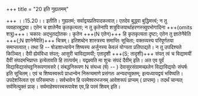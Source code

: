 +++
title = "20 इति गुह्यतमम्"

+++
।।15.20।। इतीति। गुह्यतमं; सर्वाद्वयप्रतिपादकत्वात्। एतदेव बुद्ध्वा
बुद्धिमत्त्वं; न तु व्यवहारबुद्ध्या। एतेन च ज्ञातेनैव कृतकृत्यता; न तु
कृतेनापि शत्रुविजयार्थाहरणस्त्र्युपभोगादिना +++(omits शत्रु)+++। चकारः
अद्भुतद्योतकः। कृतेन +++(N एतेन)+++ हि कृतकृत्यता दृष्टा; एतेन तु ज्ञातेनैवेति
+++(;N ज्ञानेनैवेति)+++ चित्रम्। इतिशब्देन शास्त्रस्य समाप्तिः सूचिता;
वक्तव्यस्य परिपूर्णतया समाप्तत्वात्। तथा हि -- षोडशाध्यायेन शिष्यस्य
अर्जुनस्य केवलं योग्यता प्रतिपाद्यते। न तु उपदिश्यते किञ्चित्। दैवी
ह्येवंविधा संपत्; आसुरी चाविद्यामयी; एतादृशी +++(S; तादृशी)+++ संपत् त्वं च
विद्यामयीं दैवीं संपदमभिप्राप्तः इत्येतावति हि तात्पर्यम्। यद्वक्ष्यति
मा शुचः संपदं दैवीम् इति। अत एव पूर्वं विद्याविद्यासंघट्टनिरूपणावसरे (
संबद्धनिरूपण N संघध्व (र्ष) -- ) देवासुरसंग्रामच्छलेन विद्याविद्ययोः
संघर्षः इति सूचितम्। एवं च शिष्यस्वरूपे प्राधान्येन निरूप्यमाणे प्रसंगतः
अन्यदप्युक्तम्; इत्यध्यायद्वयं भविष्यति। उपदेशस्त्वित एव परिसमाप्तः।
सर्वभावेन हि परमेश्वरभजनम् आवेशरूपं प्राप्यम् ( प्राप्तम्)। तदर्थं
चान्यत् सर्वमित्युक्तं प्राक्। सर्वमाहेश्वरस्वरूपावेश एव,हि परमं शिवम्
इति।  
  
